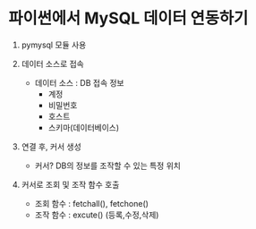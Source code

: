 # 파이썬에서 MySQL 데이터 연동하기
1. pymysql 모듈 사용
2. 데이터 소스로 접속
    - 데이터 소스 : DB 접속 정보
        * 계정
        * 비밀번호
        * 호스트
        * 스키마(데이터베이스)
3. 연결 후, 커서 생성
    - 커서? DB의 정보를 조작할 수 있는 특정 위치

4. 커서로 조회 및 조작 함수 호출
    - 조회 함수 : fetchall(), fetchone()
    - 조작 함수 : excute()
        (등록,수정,삭제)